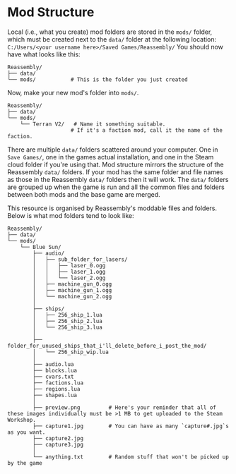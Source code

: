 # Mod Structure

Local (i.e., what you create) mod folders are stored in the `mods/` folder, which must be created next to the `data/` folder at the following location:
`C:/Users/<your username here>/Saved Games/Reassembly/`
You should now have what looks like this:
```
Reassembly/
├── data/
└── mods/           # This is the folder you just created
```
Now, make your new mod's folder into `mods/`.
```
Reassembly/
├── data/
└── mods/
    └── Terran V2/   # Name it something suitable.
                    # If it's a faction mod, call it the name of the faction.
```

There are multiple `data/` folders scattered around your computer. One in `Save Games/`, one in the games actual installation, and one in the Steam cloud folder if you're using that. Mod structure mirrors the structure of the Reassembly `data/` folders. If your mod has the same folder and file names as those in the Reassembly `data/` folders then it will work. The `data/` folders are grouped up when the game is run and all the common files and folders between both mods and the base game are merged.

This resource is organised by Reassembly's moddable files and folders.
Below is what mod folders tend to look like:
```
Reassembly/
├── data/
└── mods/
    └── Blue Sun/
        ├── audio/
        │   ├── sub_folder_for_lasers/
        │   │   ├── laser_0.ogg
        │   │   ├── laser_1.ogg
        │   │   └── laser_2.ogg
        │   ├── machine_gun_0.ogg
        │   ├── machine_gun_1.ogg
        │   └── machine_gun_2.ogg
        │
        ├── ships/
        │   ├── 256_ship_1.lua
        │   ├── 256_ship_2.lua
        │   └── 256_ship_3.lua
        │
        ├── folder_for_unused_ships_that_i'll_delete_before_i_post_the_mod/
        │   └── 256_ship_wip.lua
        │
        ├── audio.lua
        ├── blocks.lua
        ├── cvars.txt
        ├── factions.lua
        ├── regions.lua
        ├── shapes.lua
        │
        ├── preview.png         # Here's your reminder that all of these images individually must be >1 MB to get uploaded to the Steam Workshop.
        ├── capture1.jpg        # You can have as many `capture#.jpg`s as you want.
        ├── capture2.jpg
        ├── capture3.jpg
        │
        └── anything.txt        # Random stuff that won't be picked up by the game
```